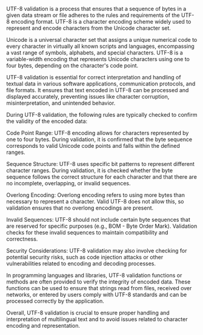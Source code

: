 
UTF-8 validation is a process that ensures that a sequence of bytes in a given data stream or file adheres to the rules and requirements of the UTF-8 encoding format. UTF-8 is a character encoding scheme widely used to represent and encode characters from the Unicode character set.

Unicode is a universal character set that assigns a unique numerical code to every character in virtually all known scripts and languages, encompassing a vast range of symbols, alphabets, and special characters. UTF-8 is a variable-width encoding that represents Unicode characters using one to four bytes, depending on the character's code point.

UTF-8 validation is essential for correct interpretation and handling of textual data in various software applications, communication protocols, and file formats. It ensures that text encoded in UTF-8 can be processed and displayed accurately, preventing issues like character corruption, misinterpretation, and unintended behavior.

During UTF-8 validation, the following rules are typically checked to confirm the validity of the encoded data:

Code Point Range: UTF-8 encoding allows for characters represented by one to four bytes. During validation, it is confirmed that the byte sequence corresponds to valid Unicode code points and falls within the defined ranges.

Sequence Structure: UTF-8 uses specific bit patterns to represent different character ranges. During validation, it is checked whether the byte sequence follows the correct structure for each character and that there are no incomplete, overlapping, or invalid sequences.

Overlong Encoding: Overlong encoding refers to using more bytes than necessary to represent a character. Valid UTF-8 does not allow this, so validation ensures that no overlong encodings are present.

Invalid Sequences: UTF-8 should not include certain byte sequences that are reserved for specific purposes (e.g., BOM - Byte Order Mark). Validation checks for these invalid sequences to maintain compatibility and correctness.

Security Considerations: UTF-8 validation may also involve checking for potential security risks, such as code injection attacks or other vulnerabilities related to encoding and decoding processes.

In programming languages and libraries, UTF-8 validation functions or methods are often provided to verify the integrity of encoded data. These functions can be used to ensure that strings read from files, received over networks, or entered by users comply with UTF-8 standards and can be processed correctly by the application.

Overall, UTF-8 validation is crucial to ensure proper handling and interpretation of multilingual text and to avoid issues related to character encoding and representation.

